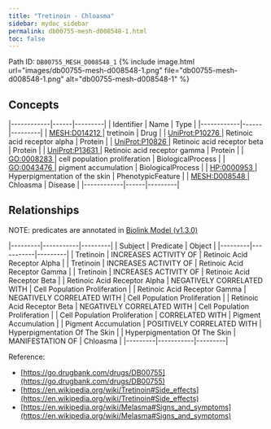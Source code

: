 ```yaml
---
title: "Tretinoin - Chloasma"
sidebar: mydoc_sidebar
permalink: db00755-mesh-d008548-1.html
toc: false 
---
```



Path ID: `DB00755_MESH_D008548_1`
{% include image.html url="images/db00755-mesh-d008548-1.png" file="db00755-mesh-d008548-1.png" alt="db00755-mesh-d008548-1" %}

## Concepts

|------------|------|---------|
| Identifier | Name | Type    |
|------------|------|---------|
| <a href="https://identifiers.org/MESH:D014212">MESH:D014212 </a> | tretinoin | Drug |
| <a href="https://identifiers.org/UniProt:P10276">UniProt:P10276 </a> | Retinoic acid receptor alpha | Protein |
| <a href="https://identifiers.org/UniProt:P10826">UniProt:P10826 </a> | Retinoic acid receptor beta | Protein |
| <a href="https://identifiers.org/UniProt:P13631">UniProt:P13631 </a> | Retinoic acid receptor gamma | Protein |
| <a href="https://identifiers.org/GO:0008283">GO:0008283 </a> | cell population proliferation | BiologicalProcess |
| <a href="https://identifiers.org/GO:0043476">GO:0043476 </a> | pigment accumulation | BiologicalProcess |
| <a href="https://identifiers.org/HP:0000953">HP:0000953 </a> | Hyperpigmentation of the skin | PhenotypicFeature |
| <a href="https://identifiers.org/MESH:D008548">MESH:D008548 </a> | Chloasma | Disease |
|------------|------|---------|

## Relationships


NOTE: predicates are annotated in <a href="https://github.com/biolink/biolink-model/releases/tag/v1.3.0">Biolink Model (v1.3.0)</a>

|---------|-----------|---------|
| Subject | Predicate | Object  |
|---------|-----------|---------|
| Tretinoin | INCREASES ACTIVITY OF | Retinoic Acid Receptor Alpha |
| Tretinoin | INCREASES ACTIVITY OF | Retinoic Acid Receptor Gamma |
| Tretinoin | INCREASES ACTIVITY OF | Retinoic Acid Receptor Beta |
| Retinoic Acid Receptor Alpha | NEGATIVELY CORRELATED WITH | Cell Population Proliferation |
| Retinoic Acid Receptor Gamma | NEGATIVELY CORRELATED WITH | Cell Population Proliferation |
| Retinoic Acid Receptor Beta | NEGATIVELY CORRELATED WITH | Cell Population Proliferation |
| Cell Population Proliferation | CORRELATED WITH | Pigment Accumulation |
| Pigment Accumulation | POSITIVELY CORRELATED WITH | Hyperpigmentation Of The Skin |
| Hyperpigmentation Of The Skin | MANIFESTATION OF | Chloasma |
|---------|-----------|---------|

Reference: 
  - [https://go.drugbank.com/drugs/DB00755](https://go.drugbank.com/drugs/DB00755)
  - [https://en.wikipedia.org/wiki/Tretinoin#Side_effects](https://en.wikipedia.org/wiki/Tretinoin#Side_effects)
  - [https://en.wikipedia.org/wiki/Melasma#Signs_and_symptoms](https://en.wikipedia.org/wiki/Melasma#Signs_and_symptoms)
